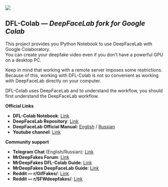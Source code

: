 ![](https://github.com/chervonij/DFL-Colab/blob/master/docs/img/Logo.jpg)

## DFL-Colab — *DeepFaceLab fork for Google Colab*

This project provides you IPython Notebook to use DeepFaceLab with Google Colaboratory.  
You can create your deepfake video even if you don’t have a powerful GPU on a desktop PC.

Keep in mind that working with a remote server imposes some restrictions.  
Because of this, working with DFL-Colab is not so convenient as working with DeepFaceLab directly on your computer.

DFL-Colab uses DeepFaceLab and to understand the workflow, you should first understand the DeepFaceLab workflow.

**Official Links**
- **DFL-Colab Notebook**: [Link](https://colab.research.google.com/github/chervonij/DFL-Colab/blob/master/DFL_Colab_Demo.ipynb)
- **DeepFaceLab Repository**: [Link](https://github.com/iperov/DeepFaceLab)
- **DeepFaceLab Official Manual:** [English](https://github.com/iperov/DeepFaceLab/blob/master/doc/manual_en_google_translated.pdf) / [Russian](https://github.com/iperov/DeepFaceLab/blob/master/doc/manual_ru.pdf)
- **Youtube channel**: [Link](https://www.youtube.com/channel/UCTKBl8kB6DJ_qLnk1NGDGbQ)

**Community support**
- **Telegram Chat** (English/Russian): [Link](https://t.me/DeepFaceLab_official)
- **MrDeepFakes Forum**: [Link](https://mrdeepfakes.com/forums/)
- **MrDeepFakes DFL-Colab Guide**: [Link](https://mrdeepfakes.com/forums/thread-guide-deepfacelab-google-colab-tutorial)
- **MrDeepFakes DeepFaceLab Guide**: [Link](https://mrdeepfakes.com/forums/thread-guide-deepfacelab-explained-and-tutorials)
- **Reddit — r/GifFakes/**: [Link](https://www.reddit.com/r/GifFakes/new/)
- **Reddit — r/SFWdeepfakes/**: [Link](https://www.reddit.com/r/SFWdeepfakes/new/)
